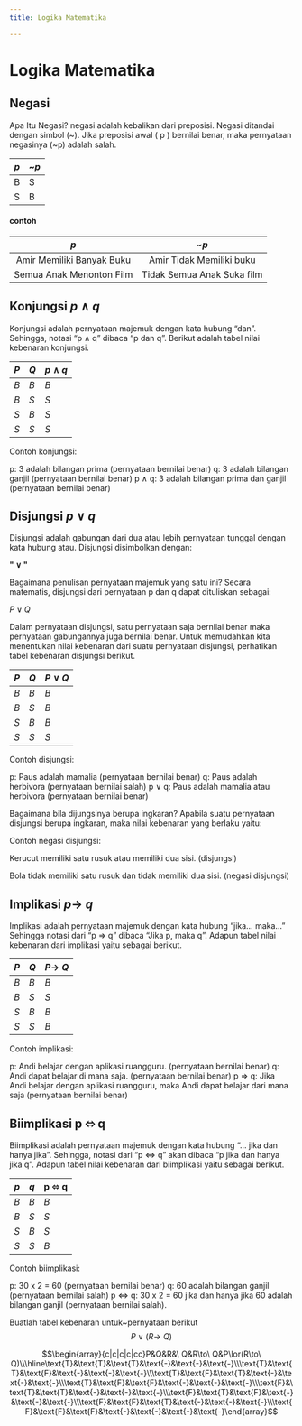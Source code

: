 ```yaml
---
title: Logika Matematika

---
```


# Logika Matematika

## Negasi
Apa Itu Negasi?
negasi adalah kebalikan dari preposisi. Negasi ditandai dengan simbol (~). Jika preposisi awal ( p ) bernilai benar, maka pernyataan negasinya (~p) adalah salah.



| $p$ | ~$p$ |
| --- | ---- |
| B   | S    |
| S   | B    |


#### contoh

|            $p$            |            ~$p$            |
|:-------------------------:|:--------------------------:|
| Amir Memiliki Banyak Buku |  Amir Tidak Memiliki buku  |
| Semua Anak Menonton Film  | Tidak Semua Anak Suka film |
      

## Konjungsi $p \wedge q$
Konjungsi adalah pernyataan majemuk dengan kata hubung “dan”. Sehingga, notasi “p ∧ q” dibaca “p dan q”. Berikut adalah tabel nilai kebenaran konjungsi.

| **$P$** | $Q$ | $p \wedge q$ |
| ------- | --- | -------------|
| $B$     | $B$ | $B$          |
| $B$     | $S$ | $S$          |
| $S$     | $B$ | $S$          |
| $S$     | $S$ | $S$          |

Contoh konjungsi:

p: 3 adalah bilangan prima (pernyataan bernilai benar)
q: 3 adalah bilangan ganjil (pernyataan bernilai benar)
p ∧ q: 3 adalah bilangan prima dan ganjil (pernyataan bernilai benar)



## Disjungsi $p \vee q$

Disjungsi adalah gabungan dari dua atau lebih pernyataan tunggal dengan kata hubung atau. Disjungsi disimbolkan dengan:

**" $\vee$ "**


Bagaimana penulisan pernyataan majemuk yang satu ini? Secara matematis, disjungsi dari pernyataan p dan q dapat dituliskan sebagai:

$P \vee Q$


Dalam pernyataan disjungsi, satu pernyataan saja bernilai benar maka pernyataan gabungannya juga bernilai benar. Untuk memudahkan kita menentukan nilai kebenaran dari suatu pernyataan disjungsi, perhatikan tabel kebenaran disjungsi berikut.



| **$P$** | $Q$ | $P \vee Q$ |
| ------- | --- | ---------- |
| $B$     | $B$ | $B$        |
| $B$     | $S$ | $B$        |
| $S$     | $B$ | $B$        |
| $S$     | $S$ | $S$        |



Contoh disjungsi:

p: Paus adalah mamalia (pernyataan bernilai benar)
q: Paus adalah herbivora (pernyataan bernilai salah)
p ∨ q: Paus adalah mamalia atau herbivora (pernyataan bernilai benar)

Bagaimana bila dijungsinya berupa ingkaran? Apabila suatu pernyataan disjungsi berupa ingkaran, maka nilai kebenaran yang berlaku yaitu:


Contoh negasi disjungsi:

Kerucut memiliki satu rusuk atau memiliki dua sisi. (disjungsi)

Bola tidak memiliki satu rusuk dan tidak memiliki dua sisi. (negasi disjungsi)

## Implikasi $p \to\ q$

Implikasi adalah pernyataan majemuk dengan kata hubung “jika… maka…” Sehingga notasi dari “p ⇒ q” dibaca “Jika p, maka q”. Adapun tabel nilai kebenaran dari implikasi yaitu sebagai berikut.

| **$P$** | $Q$ | $P \to\ Q$ |
| ------- | --- | ---------- |
| $B$     | $B$ | $B$        |
| $B$     | $S$ | $S$        |
| $S$     | $B$ | $B$        |
| $S$     | $S$ | $B$        |

Contoh implikasi:

p: Andi belajar dengan aplikasi ruangguru. (pernyataan bernilai benar)
q: Andi dapat belajar di mana saja. (pernyataan bernilai benar)
p ⇒ q: Jika Andi belajar dengan aplikasi ruangguru, maka Andi dapat belajar dari mana saja (pernyataan bernilai benar)
## Biimplikasi p ⬄ q

Biimplikasi adalah pernyataan majemuk dengan kata hubung “… jika dan hanya jika”. Sehingga, notasi dari “p ⇔ q” akan dibaca “p jika dan hanya jika q”. Adapun tabel nilai kebenaran dari biimplikasi yaitu sebagai berikut.

| **$p$** | $q$ |  p ⬄ q |
| ------- | --- | ---------- |
| $B$     | $B$ | $B$        |
| $B$     | $S$ | $S$        |
| $S$     | $B$ | $S$        |
| $S$     | $S$ | $B$        |

Contoh biimplikasi:

p: 30 x 2 = 60 (pernyataan bernilai benar)
q: 60 adalah bilangan ganjil (pernyataan bernilai salah)
p ⇔ q: 30 x 2 = 60 jika dan hanya jika 60 adalah bilangan ganjil (pernyataan bernilai salah).

Buatlah tabel kebenaran untuk~pernyataan berikut $$P\lor(R\to\ Q)$$

$$\begin{array}{c|c|c|c|cc}P&Q&R&\ Q&R\to\ Q&P\lor(R\to\ Q)\\\hline\text{Т}&\text{Т}&\text{Т}&\text{-}&\text{-}&\text{-}\\\text{Т}&\text{Т}&\text{F}&\text{-}&\text{-}&\text{-}\\\text{T}&\text{F}&\text{T}&\text{-}&\text{-}&\text{-}\\\text{T}&\text{F}&\text{F}&\text{-}&\text{-}&\text{-}\\\text{F}&\text{T}&\text{T}&\text{-}&\text{-}&\text{-}\\\text{F}&\text{T}&\text{F}&\text{-}&\text{-}&\text{-}\\\text{F}&\text{F}&\text{T}&\text{-}&\text{-}&\text{-}\\\text{F}&\text{F}&\text{F}&\text{-}&\text{-}&\text{-}&\text{-}\end{array}$$